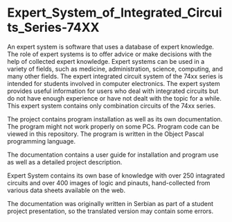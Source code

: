 # Expert_System_of_Integrated_Circuits_Series-74XX
An expert system is software that uses a database of expert knowledge. The role of expert systems is to offer advice or make decisions with the help of collected expert knowledge. Expert systems can be used in a variety of fields, such as medicine, administration, science, computing, and many other fields. The expert integrated circuit system of the 74xx series is intended for students involved in computer electronics. The expert system provides useful information for users who deal with integrated circuits but do not have enough experience or have not dealt with the topic for a while. This expert system contains only combination circuits of the 74xx series.

The project contains program installation as well as its own documentation. The program might not work properly on some PCs. Program code can be viewed in this repository. The program is written in the Object Pascal programming language.

The documentation contains a user guide for installation and program use as well as a detailed project description.

Expert System contains its own base of knowledge with over 250 intagrated circuits and over 400 images of logic and pinauts, hand-collected from various data sheets available on the web.

The documentation was originally written in Serbian as part of a student project presentation, so the translated version may contain some errors.
